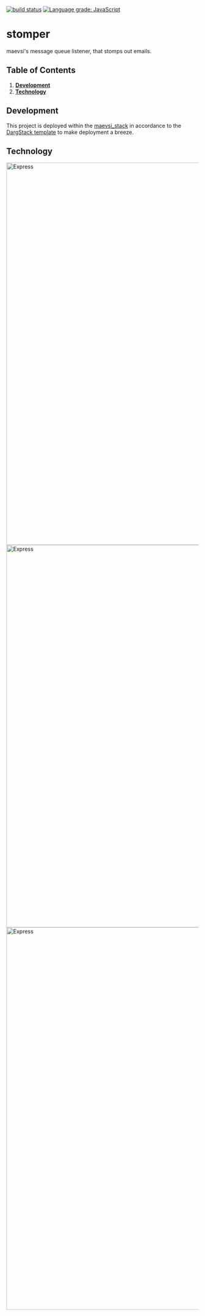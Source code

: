 [![build status](https://github.com/maevsi/stomper/workflows/CI/badge.svg)](https://github.com/maevsi/stomper/actions?query=workflow%3ACI "build status")
[![Language grade: JavaScript](https://img.shields.io/lgtm/grade/javascript/g/maevsi/stomper.svg?logo=lgtm&logoWidth=18)](https://lgtm.com/projects/g/maevsi/stomper/context:javascript)

# stomper

maevsi's message queue listener, that stomps out emails.

## Table of Contents
1. **[Development](#development)**
1. **[Technology](#technology)**

## Development

This project is deployed within the [maevsi_stack](https://github.com/maevsi/maevsi_stack/) in accordance to the [DargStack template](https://github.com/dargmuesli/dargstack_template/) to make deployment a breeze.


## Technology

<img src="https://i1.wp.com/community.nodemailer.com/wp-content/uploads/2015/10/n2-2.png?fit=422%2C360&" alt="Express" width="1000"/>
<img src="https://i0.wp.com/blog.fossasia.org/wp-content/uploads/2017/07/handlebars-js.png?fit=500%2C500&ssl=1" alt="Express" width="1000"/>
<img src="https://miro.medium.com/max/6668/1*XP-mZOrIqX7OsFInN2ngRQ.png" alt="Express" width="1000"/>
